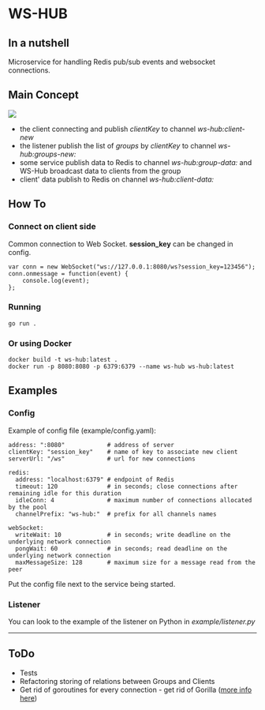 # WS-HUB
## In a nutshell
Microservice for handling Redis pub/sub events and websocket connections.
## Main Concept 
![](https://svgshare.com/i/9R5.svg)
- the client connecting and publish *clientKey* to channel *ws-hub:client-new*
- the listener publish the list of *groups* by *clientKey* to channel *ws-hub:groups-new:<clientKey>*
- some service publish data to Redis to channel *ws-hub:group-data:<group>* and WS-Hub broadcast data to clients from the group
- client' data publish to Redis on channel *ws-hub:client-data:<clientKey>*


## How To
### Connect on client side
Common connection to Web Socket. **session_key** can be changed in config.
```
var conn = new WebSocket("ws://127.0.0.1:8080/ws?session_key=123456");
conn.onmessage = function(event) {
    console.log(event);
};
```
### Running
```
go run .
```
### Or using Docker
```
docker build -t ws-hub:latest .
docker run -p 8080:8080 -p 6379:6379 --name ws-hub ws-hub:latest
```
## Examples
### Config
Example of config file (example/config.yaml):
```
address: ":8080"            # address of server
clientKey: "session_key"    # name of key to associate new client
serverUrl: "/ws"            # url for new connections

redis:
  address: "localhost:6379" # endpoint of Redis
  timeout: 120              # in seconds; close connections after remaining idle for this duration
  idleConn: 4               # maximum number of connections allocated by the pool
  channelPrefix: "ws-hub:"  # prefix for all channels names

webSocket:
  writeWait: 10             # in seconds; write deadline on the underlying network connection
  pongWait: 60              # in seconds; read deadline on the underlying network connection
  maxMessageSize: 128       # maximum size for a message read from the peer
```
Put the config file next to the service being started.
### Listener
You can look to the example of the listener on Python in *example/listener.py*

---
## ToDo
* Tests
* Refactoring storing of relations between Groups and Clients
* Get rid of goroutines for every connection - get rid of Gorilla ([more info here](https://godoc.org/github.com/gorilla/websocket#hdr-Concurrency))
